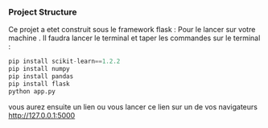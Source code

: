 
### Project Structure
Ce projet a etet construit sous le framework flask :
Pour le lancer sur votre machine .
Il faudra lancer le terminal et taper les commandes sur le terminal :

```python
pip install scikit-learn==1.2.2
pip install numpy
pip install pandas
pip install flask
python app.py
```
vous aurez ensuite un lien ou vous lancer ce lien sur un de vos navigateurs http://127.0.0.1:5000

